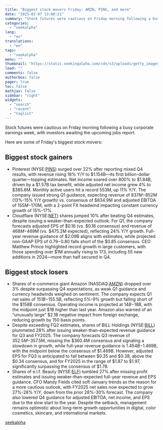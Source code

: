```yaml
---
title: "Biggest stock movers Friday: AMZN, PINS, and more"
date: "2025-02-07 13:00:21"
summary: "Stock futures were cautious on Friday morning following a busy corporate earnings week, with investors awaiting the upcoming jobs report. Here are some of Friday's biggest stock movers: Biggest stock gainers Pinterest (NYSE:PINS) surged over 22% after reporting mixed Q4 results, with revenue rising 18% Y/Y to $1.154B—its first billion-dollar..."
categories:
  - "seekalpha"
lang:
  - "en"
translations:
  - "en"
tags:
  - "seekalpha"
menu: ""
thumbnail: "https://static.seekingalpha.com/cdn/s3/uploads/getty_images/682530865/image_682530865.jpg"
lead: ""
comments: false
authorbox: false
pager: true
toc: false
mathjax: false
sidebar: "right"
widgets:
  - "search"
  - "recent"
  - "taglist"
---
```


Stock futures were cautious on Friday morning following a busy corporate earnings week, with investors awaiting the upcoming jobs report.

Here are some of Friday's biggest stock movers:

Biggest stock gainers
---------------------

* Pinterest (NYSE:[PINS](https://seekingalpha.com/symbol/PINS "Pinterest, Inc.")) surged over 22% after reporting mixed Q4 results, with revenue rising 18% Y/Y to $1.154B—its first billion-dollar quarter—topping estimates. Net income soared over 800% to $1.84B, driven by a $1.57B tax benefit, while adjusted net income grew 4% to $385.6M. Monthly active users hit a record 553M, up 11% Y/Y. The company issued strong Q1 guidance, expecting revenue of $837M-$852M (13%-15% Y/Y growth) vs. consensus of $834.9M and adjusted EBITDA of $155M-$170M, with a 2-point FX headwind impacting constant currency growth of 15%-17%.
* Cloudflare (NYSE:[NET](https://seekingalpha.com/symbol/NET "Cloudflare, Inc.")) shares jumped 10% after beating Q4 estimates, despite issuing a weaker-than-expected outlook. For Q1, the company forecasts adjusted EPS of $0.16 (vs. $0.18 consensus) and revenue of $468M-$469M (vs. $475.2M expected), reflecting 24% Y/Y growth. Full-year revenue guidance of $2.09B aligns with estimates, while projected non-GAAP EPS of $0.79-$0.80 falls short of the $0.85 consensus. CEO Matthew Prince highlighted record growth in large customers, with those spending over $1M annually rising to 173, including 55 new additions in 2024—more than half secured in Q4.

Biggest stock losers
--------------------

* Shares of e-commerce giant Amazon (NASDAQ:[AMZN](https://seekingalpha.com/symbol/AMZN "Amazon.com, Inc.")) dropped over 3% despite surpassing Q4 expectations, as weak Q1 guidance and currency headwinds weighed on sentiment. The company expects Q1 net sales of $151B-$155.5B, reflecting 5%-9% growth but falling short of the $158B consensus. Operating income is projected at $14B-$18B, with the midpoint just $1B higher than last year. Amazon also warned of an “unusually large” $2.1B negative impact from foreign exchange, reducing growth by 150 basis points.
* Despite exceeding FQ2 estimates, shares of BILL Holdings (NYSE:[BILL](https://seekingalpha.com/symbol/BILL "BILL Holdings, Inc.")) plummeted 28% after issuing weaker-than-expected revenue guidance for Q3 and FY2025. The company forecasts Q3 revenue of $352.5M-$357.5M, missing the $360.4M consensus and signaling a slowdown in growth, while full-year revenue guidance is $1.454B-$1.469B, with the midpoint below the consensus of $1.469B. However, adjusted EPS for FQ3 is anticipated to fall between $0.35 and $0.38, above the $0.34 consensus, and for FY2025 in the range of $1.87 to $1.97, significantly surpassing the consensus of $1.78.
* Shares of e.l.f. Beauty (NYSE:[ELF](https://seekingalpha.com/symbol/ELF "e.l.f. Beauty, Inc.")) tumbled 27% after missing profit estimates and issuing weaker-than-expected full-year revenue and EPS guidance. CFO Mandy Fields cited soft January trends as the reason for a more cautious outlook, with FY2025 net sales now expected to grow 27%-28% Y/Y, down from the prior 28%-30% forecast. The company also lowered Q4 guidance for adjusted EBITDA, net income, and EPS due to the slow start to the year. Despite the setback, management remains optimistic about long-term growth opportunities in digital, color cosmetics, skincare, and international markets.

[seekalpha](https://seekingalpha.com/news/4405007-biggest-stock-movers-friday-amzn-pins-and-more)
